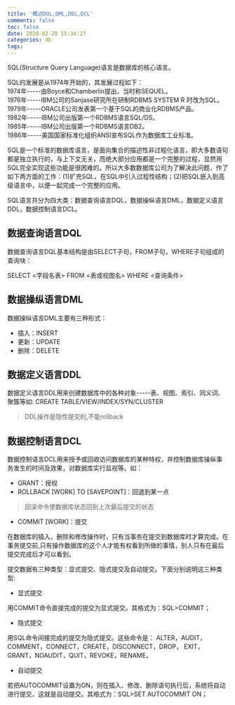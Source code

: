 ```yaml
---
title: '概述DQL,DML,DDL,DCL'
comments: false
toc: false
date: 2020-02-20 15:34:27
categories: db
tags:
---
```


SQL(Structure Query Language)语言是数据库的核心语言。

SQL的发展是从1974年开始的，其发展过程如下：  
1974年-----由Boyce和Chamberlin提出，当时称SEQUEL。  
1976年-----IBM公司的Sanjase研究所在研制RDBMS SYSTEM R 时改为SQL。  
1979年-----ORACLE公司发表第一个基于SQL的商业化RDBMS产品。  
1982年-----IBM公司出版第一个RDBMS语言SQL/DS。  
1985年-----IBM公司出版第一个RDBMS语言DB2。  
1986年-----美国国家标准化组织ANSI宣布SQL作为数据库工业标准。  

SQL是一个标准的数据库语言，是面向集合的描述性非过程化语言，即大多数语句都是独立执行的，与上下文无关，而绝大部分应用都是一个完整的过程，显然用SQL完全实现这些功能是很困难的。所以大多数数据库公司为了解决此问题，作了如下两方面的工作：(1)扩充SQL，在SQL中引入过程性结构；(2)把SQL嵌入到高级语言中，以便一起完成一个完整的应用。

SQL语言共分为四大类：数据查询语言DQL，数据操纵语言DML，数据定义语言DDL，数据控制语言DCL。

## 数据查询语言DQL

数据查询语言DQL基本结构是由SELECT子句，FROM子句，WHERE子句组成的查询块：

SELECT <字段名表> FROM <表或视图名> WHERE <查询条件>

## 数据操纵语言DML

数据操纵语言DML主要有三种形式：

* 插入：INSERT
* 更新：UPDATE
* 删除：DELETE

## 数据定义语言DDL

数据定义语言DDL用来创建数据库中的各种对象-----表、视图、索引、同义词、聚簇等如: CREATE TABLE/VIEW/INDEX/SYN/CLUSTER

> DDL操作是隐性提交的,不能rollback

## 数据控制语言DCL

数据控制语言DCL用来授予或回收访问数据库的某种特权，并控制数据库操纵事务发生的时间及效果，对数据库实行监视等。如：
* GRANT：授权
* ROLLBACK [WORK] TO [SAVEPOINT]：回退到某一点
> 回滚命令使数据库状态回到上次最后提交的状态
* COMMIT [WORK]：提交

在数据库的插入、删除和修改操作时，只有当事务在提交到数据库时才算完成。在事务提交前,只有操作数据库的这个人才能有权看到所做的事情，别人只有在最后提交完成后才可以看到。

提交数据有三种类型：显式提交、隐式提交及自动提交。下面分别说明这三种类型:
* 显式提交

用COMMIT命令直接完成的提交为显式提交。其格式为：SQL>COMMIT；

* 隐式提交

用SQL命令间接完成的提交为隐式提交。这些命令是：
ALTER，AUDIT，COMMENT，CONNECT，CREATE，DISCONNECT，DROP，
EXIT，GRANT，NOAUDIT，QUIT，REVOKE，RENAME。

* 自动提交

若把AUTOCOMMIT设置为ON，则在插入、修改、删除语句执行后，系统将自动进行提交，这就是自动提交。其格式为：SQL>SET AUTOCOMMIT ON；